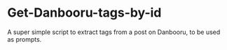 # Get-Danbooru-tags-by-id
A super simple script to extract tags from a post on Danbooru, to be used as prompts.

